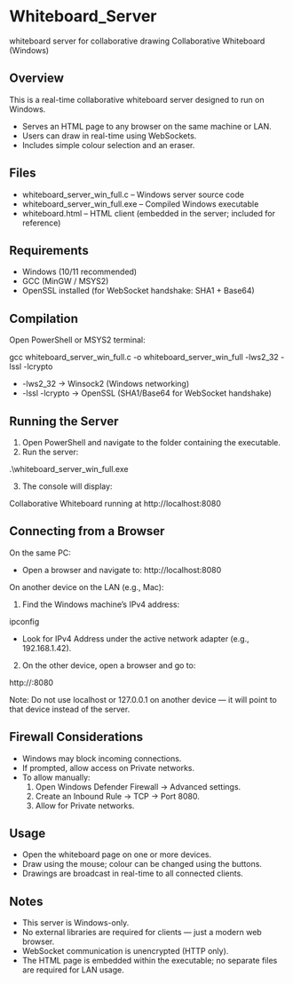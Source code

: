 # Whiteboard_Server
whiteboard server for collaborative drawing
Collaborative Whiteboard (Windows)

Overview
--------
This is a real-time collaborative whiteboard server designed to run on Windows.
- Serves an HTML page to any browser on the same machine or LAN.
- Users can draw in real-time using WebSockets.
- Includes simple colour selection and an eraser.

Files
-----
- whiteboard_server_win_full.c – Windows server source code
- whiteboard_server_win_full.exe – Compiled Windows executable
- whiteboard.html – HTML client (embedded in the server; included for reference)

Requirements
------------
- Windows (10/11 recommended)
- GCC (MinGW / MSYS2)
- OpenSSL installed (for WebSocket handshake: SHA1 + Base64)

Compilation
-----------
Open PowerShell or MSYS2 terminal:

gcc whiteboard_server_win_full.c -o whiteboard_server_win_full -lws2_32 -lssl -lcrypto

- -lws2_32 → Winsock2 (Windows networking)
- -lssl -lcrypto → OpenSSL (SHA1/Base64 for WebSocket handshake)

Running the Server
------------------
1. Open PowerShell and navigate to the folder containing the executable.
2. Run the server:

.\whiteboard_server_win_full.exe

3. The console will display:

Collaborative Whiteboard running at http://localhost:8080

Connecting from a Browser
-------------------------
On the same PC:
- Open a browser and navigate to:
http://localhost:8080

On another device on the LAN (e.g., Mac):
1. Find the Windows machine’s IPv4 address:

ipconfig

- Look for IPv4 Address under the active network adapter (e.g., 192.168.1.42).

2. On the other device, open a browser and go to:

http://<your ip>:8080

Note: Do not use localhost or 127.0.0.1 on another device — it will point to that device instead of the server.

Firewall Considerations
----------------------
- Windows may block incoming connections.
- If prompted, allow access on Private networks.
- To allow manually:
  1. Open Windows Defender Firewall → Advanced settings.
  2. Create an Inbound Rule → TCP → Port 8080.
  3. Allow for Private networks.

Usage
-----
- Open the whiteboard page on one or more devices.
- Draw using the mouse; colour can be changed using the buttons.
- Drawings are broadcast in real-time to all connected clients.

Notes
-----
- This server is Windows-only.
- No external libraries are required for clients — just a modern web browser.
- WebSocket communication is unencrypted (HTTP only).
- The HTML page is embedded within the executable; no separate files are required for LAN usage.
